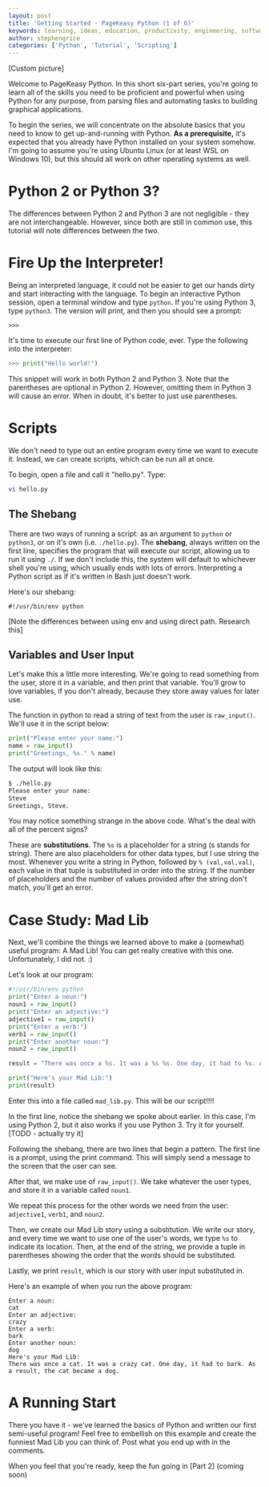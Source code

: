 ```yaml
---
layout: post
title: 'Getting Started - PageKeasy Python (1 of 6)'
keywords: learning, ideas, education, productivity, engineering, software engineering, technology, python, scripting, pagekey, pagekeasy
author: stephengrice
categories: ['Python', 'Tutorial', 'Scripting']
---
```


[Custom picture]

Welcome to PageKeasy Python. In this short six-part series, you're going to learn all of the skills you need to be proficient and powerful when using Python for any purpose, from parsing files and automating tasks to building graphical applications.

To begin the series, we will concentrate on the absolute basics that you need to know to get up-and-running with Python. **As a prerequisite,** it's expected that you already have Python installed on your system somehow. I'm going to assume you're using Ubuntu Linux (or at least WSL on Windows 10), but this should all work on other operating systems as well.

# Python 2 or Python 3?

The differences between Python 2 and Python 3 are not negligible - they are not interchangeable. However, since both are still in common use, this tutorial will note differences between the two.

# Fire Up the Interpreter!

Being an interpreted language, it could not be easier to get our hands dirty and start interacting with the language. To begin an interactive Python session, open a terminal window and type `python`. If you're using Python 3, type `python3`. The version will print, and then you should see a prompt:

```
>>>
```

It's time to execute our first line of Python code, ever. Type the following into the interpreter:

```python
>>> print("Hello world!")
```

This snippet will work in both Python 2 and Python 3. Note that the parentheses are optional in Python 2. However, omitting them in Python 3 will cause an error. When in doubt, it's better to just use parentheses.

# Scripts

We don't need to type out an entire program every time we want to execute it. Instead, we can create scripts, which can be run all at once.

To begin, open a file and call it "hello.py". Type:

```bash
vi hello.py
```

## The Shebang

There are two ways of running a script: as an argument to `python` or `python3`, or on it's own (i.e. `./hello.py`). The **shebang**, always written on the first line, specifies the program that will execute our script, allowing us to run it using `./`. If we don't include this, the system will default to whichever shell you're using, which usually ends with lots of errors. Interpreting a Python script as if it's written in Bash just doesn't work.

Here's our shebang:

```
#!/usr/bin/env python
```

[Note the differences between using env and using direct path. Research this]

## Variables and User Input

Let's make this a little more interesting. We're going to read something from the user, store it in a variable, and then print that variable. You'll grow to love variables, if you don't already, because they store away values for later use.

The function in python to read a string of text from the user is `raw_input()`. We'll use it in the script below:

```python
print("Please enter your name:")
name = raw_input()
print("Greetings, %s." % name)
```

The output will look like this:

```bash
$ ./hello.py
Please enter your name:
Steve
Greetings, Steve.
```

You may notice something strange in the above code. What's the deal with all of the percent signs?

These are **substitutions**. The `%s` is a placeholder for a string (s stands for string). There are also placeholders for other data types, but I use string the most. Whenever you write a string in Python, followed by `% (val,val,val)`, each value in that tuple is substituted in order into the string. If the number of placeholders and the number of values provided after the string don't match, you'll get an error.

# Case Study: Mad Lib

Next, we'll combine the things we learned above to make a (somewhat) useful program: A Mad Lib! You can get really creative with this one. Unfortunately, I did not. :)

Let's look at our program:

```python
#!/usr/bin/env python
print("Enter a noun:")
noun1 = raw_input()
print("Enter an adjective:")
adjective1 = raw_input()
print("Enter a verb:")
verb1 = raw_input()
print("Enter another noun:")
noun2 = raw_input()

result = "There was once a %s. It was a %s %s. One day, it had to %s. As a result, the %s became a %s." % (noun1,adjective1,noun1,verb1,noun1,noun2)

print("Here's your Mad Lib:")
print(result)
```

Enter this into a file called `mad_lib.py`. This will be our script!!!!

In the first line, notice the shebang we spoke about earlier. In this case, I'm using Python 2, but it also works if you use Python 3. Try it for yourself. [TODO - actually try it]

Following the shebang, there are two lines that begin a pattern. The first line is a prompt, using the print command. This will simply send a message to the screen that the user can see.

After that, we make use of `raw_input()`. We take whatever the user types, and store it in a variable called `noun1`.

We repeat this process for the other words we need from the user: `adjective1`, `verb1`, and `noun2`.

Then, we create our Mad Lib story using a substitution. We write our story, and every time we want to use one of the user's words, we type `%s` to indicate its location. Then, at the end of the string, we provide a tuple in parentheses showing the order that the words should be substituted.

Lastly, we print `result`, which is our story with user input substituted in.

Here's an example of when you run the above program:

```
Enter a noun:
cat
Enter an adjective:
crazy
Enter a verb:
bark
Enter another noun:
dog
Here's your Mad Lib:
There was once a cat. It was a crazy cat. One day, it had to bark. As a result, the cat became a dog.
```

# A Running Start

There you have it - we've learned the basics of Python and written our first semi-useful program! Feel free to embellish on this example and create the funniest Mad Lib you can think of. Post what you end up with in the comments.

When you feel that you're ready, keep the fun going in [Part 2] (coming soon)
